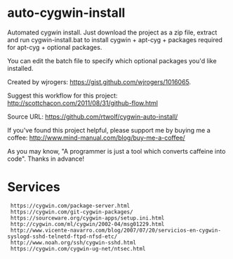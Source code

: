 auto-cygwin-install
===================

Automated cygwin install. Just download the project as a zip file, extract and run cygwin-install.bat to install cygwin + apt-cyg + packages required for apt-cyg + optional packages.

You can edit the batch file to specify which optional packages you'd like installed.

Created by wjrogers: https://gist.github.com/wjrogers/1016065.

Suggest this workflow for this project: http://scottchacon.com/2011/08/31/github-flow.html

Source URL:
https://github.com/rtwolf/cygwin-auto-install/

If you've found this project helpful, please support me by buying me a coffee: http://www.mind-manual.com/blog/buy-me-a-coffee/

As you may know, "A programmer is just a tool which converts caffeine into code". Thanks in advance!


Services
========

     https://cygwin.com/package-server.html
     https://cygwin.com/git-cygwin-packages/
     https://sourceware.org/cygwin-apps/setup.ini.html
     http://cygwin.com/ml/cygwin/2002-04/msg01229.html
     http://www.vicente-navarro.com/blog/2007/07/20/servicios-en-cygwin-syslogd-sshd-telnetd-ftpd-nfsd-etc/
     http://www.noah.org/ssh/cygwin-sshd.html
     https://cygwin.com/cygwin-ug-net/ntsec.html
